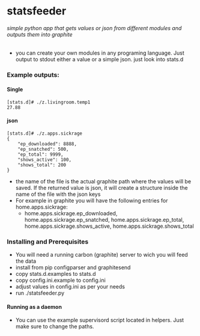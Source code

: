 # statsfeeder
###### simple python app that gets values or json from different modules and outputs them into graphite


 - you can create your own modules in any programing language. Just output to stdout either a value or a simple json. just look into stats.d

 
### Example outputs:
#### Single
```shell
[stats.d]# ./z.livingroom.temp1 
27.88
```
#### json
```shell
[stats.d]# ./z.apps.sickrage 
{
    "ep_downloaded": 8888, 
    "ep_snatched": 500, 
    "ep_total": 9999, 
    "shows_active": 100, 
    "shows_total": 200
}
```
  - the name of the file is the actual graphite path where the values will be saved. If the returned value is json, it will create a structure inside the name of the file with the json keys
   - For example in graphite you will have the following entries for home.apps.sickrage: 
     - home.apps.sickrage.ep_downloaded, home.apps.sickrage.ep_snatched, home.apps.sickrage.ep_total, home.apps.sickrage.shows_active, home.apps.sickrage.shows_total

### Installing and Prerequisites
 - You will need a running carbon (graphite) server to wich you will feed the data
 - install from pip configparser and graphitesend
 - copy stats.d.examples to stats.d
 - copy config.ini.example to config.ini
 - adjust values in config.ini as per your needs
 - run ./statsfeeder.py

#### Running as a daemon
 - You can use the example supervisord script located in helpers. Just make sure to change the paths.

